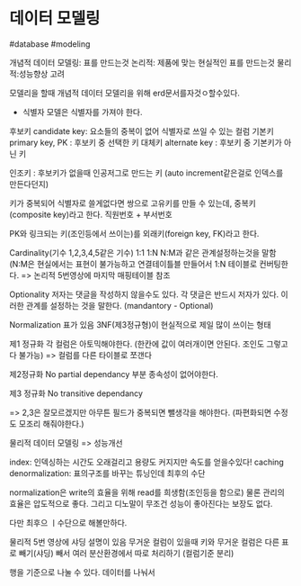 # 데이터 모델링
#database #modeling

 
개념적 데이터 모델링: 표를 만드는것
논리적: 제품에 맞는 현실적인 표를 만드는것
물리적:성능향상 고려

모델리을 할때 개념적 데이터 모델리을 위해 erd문서를자것ㅇ할수있다.

- 식별자
모델은 식별자를 가져야 한다.

후보키 candidate key: 요소들의 중복이 없어 식별자로 쓰일 수 있는 컬럼
기본키 primary key, PK : 후보키 중 선택한 키
대체키 alternate key : 후보키 중 기본키가 아닌 키

인조키 : 후보키가 없을때 인공저그로 만드는 키
(auto increment같은걸로 인덱스를 만든다던지)

키가 중복되어 식별자로 쓸게없다면 쌍으로 고유키를 만들 수 있는데, 중복키(composite key)라고 한다. 직원번호 + 부서번호


PK와 링크되는 키(조인등에서 쓰이는)를 외래키(foreign key, FK)라고 한다.


Cardinality(기수 1,2,3,4,5같은 기수)
1:1 1:N N:M과 같은 관계설정하는것을 말함
(N:M은 현실에서는 표현이 불가능하고 연결테이틀블 만들어서 1:N 테이블로 컨버팅한다.
=> 논리적 5번영상에 마지막 매핑테이블 참조


Optionality
저자는 댓글을 작성하지 않을수도 있다.
각 댓글은 반드시 저자가 있다.
이러한 관계를 설정하는 것을 말한다.
(mandantory - Optional)


Normalization
표가 있음
3NF(제3정규형)이 현실적으로 제일 많이 쓰이는 형태


제1 정규화
각 컬럼은 아토믹해야한다.
(한칸에 값이 여러개이면 안된다. 조인도 그렇고 다 불가능)
=> 컬럼를 다른 타이블로 쪼갠다


제2정규화 No partial dependancy
부분 종속성이 없어야한다.

제3 정규화 No transitive dependancy

=> 2,3은 잘모르겠지만 아무튼 필드가 중복되면 뺄생각을 해야한다.
(파편화되면 수정도 모조리 해줘야한다.)



물리적 데이터 모델링 => 성능개선

index: 인덱싱하는 시간도 오래걸리고 용량도 커지지만 속도를 얻을수있다!
caching
denormalization: 표의구조를 바꾸는 튜닝인데 최후의 수단

normalization은 write의 효율을 위해 read를 희생함(조인등을 함으로)
물론 관리의 효율은 압도적으로 좋다.
그리고 디노말이 무조건 성능이 좋아진다는 보장도 없다.

다만 최후으 ㅣ수단으로 해볼만하다.

물리적 5번 영상에 샤딩 설명이 있음
무거운 컬럼이 있을때 키와 무거운 컬럼은 다른 표로 빼기(샤딩)
빼서 여러 분산환경에서 따로 처리하기
(컬럼기준 분리)

행을 기준으로 나눌 수 있다. 데이터를 나눠서
 
